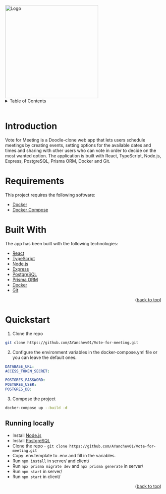 <picture>
  <source media="(prefers-color-scheme: dark)" srcset="https://i.imgur.com/a0g6yG0.png">
  <img src="https://i.imgur.com/a0g6yG0.png" alt="Logo" width="" height="300">
</picture>
<div id="top"></div>

<!-- TABLE OF CONTENTS -->
<details>
  <summary>Table of Contents</summary>
  <ol>
    <li>
      <a href="#introduction">Introduction</a>
      <ul>
        <li><a href="#requirements">Requirements</a></li>
        <li><a href="#built-with">Built With</a></li>
      </ul>
    </li>
    <li>
      <a href="#quickstart">Getting Started</a>
    </li>
    <li><a href="#running-locally">Running Locally</a></li>
  </ol>
</details>

<br>
<!-- Introduction -->

# Introduction

Vote for Meeting is a Doodle-clone web app that lets users schedule meetings by creating events, setting options for the available dates and times and sharing with other users who can vote in order to decide on the most wanted option. The application is built with React, TypeScript, Node.js, Express, PostgreSQL, Prisma ORM, Docker and Git.
# Requirements

This project requires the following software:

- [Docker](https://www.docker.com/)
- [Docker Compose](https://docs.docker.com/compose/)


# Built With

The app has been built with the following technologies:

- [React](https://reactjs.org/)
- [TypeScript](https://www.typescriptlang.org/)
- [Node.js](https://nodejs.org/)
- [Express](https://expressjs.com/)
- [PostgreSQL](https://www.postgresql.org/)
- [Prisma ORM](https://prisma.io/)
- [Docker](https://www.docker.com/)
- [Git](https://git-scm.com/)

<div align="right"><p align="right">(<a href="#top">back to top</a>)</p></div>
<!-- GETTING STARTED -->

# Quickstart

1. Clone the repo

```sh
git clone https://github.com/AYanchev01/Vote-for-meeting.git
```

2. Configure the environment variables in the docker-compose.yml file or you can leave the default ones.

```yml
DATABASE_URL:
ACCESS_TOKEN_SECRET:

POSTGRES_PASSWORD:
POSTGRES_USER:
POSTGRES_DB:
```

3. Compose the project

```sh
docker-compose up --build -d
```

## Running locally
- Install [Node.js](https://nodejs.org/en/download)
- Install [PostgreSQL](https://www.postgresql.org/download/)
- Clone the repo - ```git clone https://github.com/AYanchev01/Vote-for-meeting.git```
- Copy .env.template to .env and fill in the variables.
- Run ```npm install``` in server/ and client/
- Run ```npx prisma migrate dev``` and ```npx prisma generate``` in server/
- Run ```npm start``` in server/
- Run ```npm start``` in client/
<div align="right"><p align="right">(<a href="#top">back to top</a>)</p></div>
